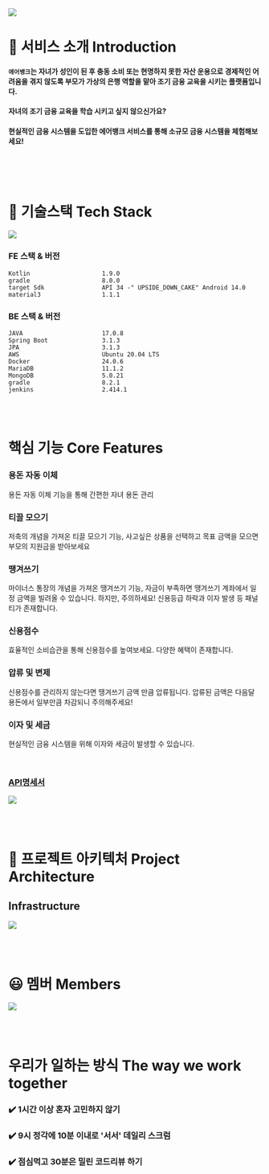 <img src="./docs/소개 이미지.png"/>
<br>



# 🔎 서비스 소개 Introduction
#### `에어뱅크`는 자녀가 성인이 된 후 충동 소비 또는 현명하지 못한 자산 운용으로 경제적인 어려움을 겪지 않도록 부모가 가상의 은행 역할을 맡아 조기 금융 교육을 시키는 플랫폼입니다.
#### 자녀의 조기 금융 교육을 학습 시키고 싶지 않으신가요?
#### 현실적인 금융 시스템을 도입한 에어뱅크 서비스를 통해 소규모 금융 시스템을 체험해보세요!

<br><br><br>

# 🔧 기술스택 Tech Stack
<img src="./docs/기술 스택.png"/>


### FE 스택 & 버전
```
Kotlin                    1.9.0
gradle                    8.0.0
target Sdk                API 34 -"	UPSIDE_DOWN_CAKE" Android 14.0
material3                 1.1.1
```

### BE 스택 & 버전
```
JAVA                      17.0.8
Spring Boot               3.1.3
JPA                       3.1.3
AWS                       Ubuntu 20.04 LTS
Docker                    24.0.6
MariaDB                   11.1.2
MongoDB                   5.0.21
gradle                    8.2.1
jenkins                   2.414.1
```


<br><br>

# 핵심 기능 Core Features

### 용돈 자동 이체
용돈 자동 이체 기능을 통해 간편한 자녀 용돈 관리


### 티끌 모으기
저축의 개념을 가져온 티끌 모으기 기능, 사고싶은 상품을 선택하고 목표 금액을 모으면 부모의 지원금을 받아보세요


### 땡겨쓰기
마이너스 통장의 개념을 가져온 땡겨쓰기 기능, 자금이 부족하면 땡겨쓰기 계좌에서 일정 금액을 빌려올 수 있습니다.
하지만, 주의하세요! 신용등급 하락과 이자 발생 등 패널티가 존재합니다.


### 신용점수
효율적인 소비습관을 통해 신용점수를 높여보세요. 다양한 혜택이 존재합니다.


### 압류 및 변제
신용점수를 관리하지 않는다면 땡겨쓰기 금액 만큼 압류됩니다. 압류된 금액은 다음달 용돈에서 일부만큼 차감되니 주의해주세요!


### 이자 및 세금
현실적인 금융 시스템을 위해 이자와 세금이 발생할 수 있습니다.

<br>

### [API명세서](https://airbank.ssafy.life/swagger-ui/index.html)
 <img src="./docs/API 명세서.png"/>

 
 <br><br>
# 📏 프로젝트 아키텍처 Project Architecture

## Infrastructure
<img src="./docs/시스템 아키텍처.png"/>

<br><br>

# 😃 멤버 Members
<img src="./docs/팀원.png"/>



<br><br>
# 우리가 일하는 방식 The way we work together
### ✔️ 1시간 이상 혼자 고민하지 않기
### ✔️ 9시 정각에 10분 이내로 '서서' 데일리 스크럼
### ✔️ 점심먹고 30분은 밀린 코드리뷰 하기

